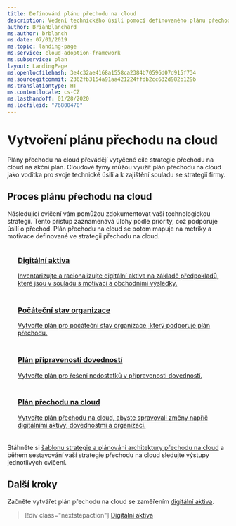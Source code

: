 ```yaml
---
title: Definování plánu přechodu na cloud
description: Vedení technického úsilí pomocí definovaného plánu přechodu na cloud
author: BrianBlanchard
ms.author: brblanch
ms.date: 07/01/2019
ms.topic: landing-page
ms.service: cloud-adoption-framework
ms.subservice: plan
layout: LandingPage
ms.openlocfilehash: 3e4c32ae4168a1558ca2384b70596d07d915f734
ms.sourcegitcommit: 2362fb3154a91aa421224ffdb2cc632d982b129b
ms.translationtype: HT
ms.contentlocale: cs-CZ
ms.lasthandoff: 01/28/2020
ms.locfileid: "76800470"
---
```

<!-- markdownlint-disable MD026 -->

# <a name="develop-a-cloud-adoption-plan"></a>Vytvoření plánu přechodu na cloud

Plány přechodu na cloud převádějí vytyčené cíle strategie přechodu na cloud na akční plán. Cloudové týmy můžou využít plán přechodu na cloud jako vodítka pro svoje technické úsilí a k zajištění souladu se strategií firmy.

## <a name="cloud-adoption-plan-process"></a>Proces plánu přechodu na cloud

Následující cvičení vám pomůžou zdokumentovat vaši technologickou strategii. Tento přístup zaznamenává úlohy podle priority, což podporuje úsilí o přechod. Plán přechodu na cloud se potom mapuje na metriky a motivace definované ve strategii přechodu na cloud.

<!-- markdownlint-disable MD033 -->

<ul class="panelContent cardsF">
    <li style="display: flex; flex-direction: column;">
        <a href="../digital-estate/rationalize.md">
            <div class="cardSize">
                <div class="cardPadding" style="padding-bottom:10px;">
                    <div class="card" style="padding-bottom:10px;">
                        <div class="cardImageOuter">
                            <div class="cardImage">
                                <img alt="" src="../_images/icons/1.png" data-linktype="external">
                            </div>
                        </div>
                        <div class="cardText" style="padding-left:0px;">
                            <h3>Digitální aktiva</h3>
Inventarizujte a racionalizujte digitální aktiva na základě předpokladů, které jsou v souladu s motivací a obchodními výsledky.
                        </div>
                    </div>
                </div>
            </div>
        </a>
    </li>
    <li style="display: flex; flex-direction: column;">
        <a href="./initial-org-alignment.md">
            <div class="cardSize">
                <div class="cardPadding" style="padding-bottom:10px;">
                    <div class="card" style="padding-bottom:10px;">
                        <div class="cardImageOuter">
                            <div class="cardImage">
                                <img alt="" src="../_images/icons/2.png" data-linktype="external">
                            </div>
                        </div>
                        <div class="cardText" style="padding-left:0px;">
                            <h3>Počáteční stav organizace</h3>
Vytvořte plán pro počáteční stav organizace, který podporuje plán přechodu.
                        </div>
                    </div>
                </div>
            </div>
        </a>
    </li>
    <li style="display: flex; flex-direction: column;">
        <a href="./adapt-roles-skills-processes.md">
            <div class="cardSize">
                <div class="cardPadding" style="padding-bottom:10px;">
                    <div class="card" style="padding-bottom:10px;">
                        <div class="cardImageOuter">
                            <div class="cardImage">
                                <img alt="" src="../_images/icons/3.png" data-linktype="external">
                            </div>
                        </div>
                        <div class="cardText" style="padding-left:0px;">
                            <h3>Plán připravenosti dovedností</h3>
Vytvořte plán pro řešení nedostatků v připravenosti dovedností.
                        </div>
                    </div>
                </div>
            </div>
        </a>
    </li>
    <li style="display: flex; flex-direction: column;">
        <a href="./plan-intro.md">
            <div class="cardSize">
                <div class="cardPadding" style="padding-bottom:10px;">
                    <div class="card" style="padding-bottom:10px;">
                        <div class="cardImageOuter">
                            <div class="cardImage">
                                <img alt="" src="../_images/icons/4.png" data-linktype="external">
                            </div>
                        </div>
                        <div class="cardText" style="padding-left:0px;">
                            <h3>Plán přechodu na cloud</h3>
Vytvořte plán přechodu na cloud, abyste spravovali změny napříč digitálními aktivy, dovednostmi a organizací.
                        </div>
                    </div>
                </div>
            </div>
        </a>
    </li>
</ul>

Stáhněte si [šablonu strategie a plánování architektury přechodu na cloud](https://archcenter.blob.core.windows.net/cdn/fusion/readiness/Microsoft-Cloud-Adoption-Framework-Strategy-and-Plan-Template.docx) a během sestavování vaší strategie přechodu na cloud sledujte výstupy jednotlivých cvičení.

## <a name="next-steps"></a>Další kroky

Začněte vytvářet plán přechodu na cloud se zaměřením [digitální aktiva](../digital-estate/index.md).

> [!div class="nextstepaction"]
> [Digitální aktiva](../digital-estate/index.md)
